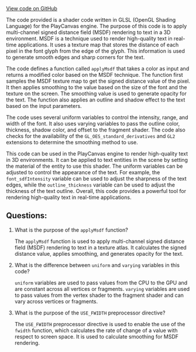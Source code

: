 [View code on GitHub](https://github.com/playcanvas/engine/src/scene/shader-lib/chunks/common/frag/msdf.js)

The code provided is a shader code written in GLSL (OpenGL Shading Language) for the PlayCanvas engine. The purpose of this code is to apply multi-channel signed distance field (MSDF) rendering to text in a 3D environment. MSDF is a technique used to render high-quality text in real-time applications. It uses a texture map that stores the distance of each pixel in the font glyph from the edge of the glyph. This information is used to generate smooth edges and sharp corners for the text.

The code defines a function called `applyMsdf` that takes a color as input and returns a modified color based on the MSDF technique. The function first samples the MSDF texture map to get the signed distance value of the pixel. It then applies smoothing to the value based on the size of the font and the texture on the screen. The smoothing value is used to generate opacity for the text. The function also applies an outline and shadow effect to the text based on the input parameters.

The code uses several uniform variables to control the intensity, range, and width of the font. It also uses varying variables to pass the outline color, thickness, shadow color, and offset to the fragment shader. The code also checks for the availability of the `GL_OES_standard_derivatives` and `GL2` extensions to determine the smoothing method to use.

This code can be used in the PlayCanvas engine to render high-quality text in 3D environments. It can be applied to text entities in the scene by setting the material of the entity to use this shader. The uniform variables can be adjusted to control the appearance of the text. For example, the `font_sdfIntensity` variable can be used to adjust the sharpness of the text edges, while the `outline_thickness` variable can be used to adjust the thickness of the text outline. Overall, this code provides a powerful tool for rendering high-quality text in real-time applications.
## Questions: 
 1. What is the purpose of the `applyMsdf` function?
    
    The `applyMsdf` function is used to apply multi-channel signed distance field (MSDF) rendering to text in a texture atlas. It calculates the signed distance value, applies smoothing, and generates opacity for the text.

2. What is the difference between `uniform` and `varying` variables in this code?
    
    `uniform` variables are used to pass values from the CPU to the GPU and are constant across all vertices or fragments. `varying` variables are used to pass values from the vertex shader to the fragment shader and can vary across vertices or fragments.

3. What is the purpose of the `USE_FWIDTH` preprocessor directive?
    
    The `USE_FWIDTH` preprocessor directive is used to enable the use of the `fwidth` function, which calculates the rate of change of a value with respect to screen space. It is used to calculate smoothing for MSDF rendering.